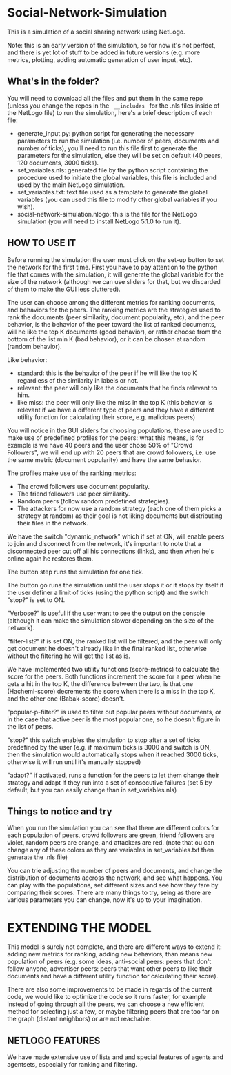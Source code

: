 # Social-Network-Simulation
This is a simulation of a social sharing network using NetLogo.

Note: this is an early version of the simulation, so for now it's not perfect, and there is yet lot of stuff to be added in future versions (e.g. more metrics, plotting, adding automatic generation of user input, etc).

## What's in the folder?

You will need to download all the files and put them in the same repo (unless you change the repos in the <code> __includes </code> for the .nls files inside of the NetLogo file) to run the simulation, here's a brief description of each file:
* generate_input.py: python script for generating the necessary parameters to run the simulation (i.e. number of peers, documents and number of ticks), you'll need to run this file first to generate the parameters for the simulation, else they will be set on default (40 peers, 120 documents, 3000 ticks).
* set_variables.nls: generated file by the python script containing the procedure used to initiate the global variables, this file is included and used by the main NetLogo simulation.
* set_variables.txt: text file used as a template to generate the global variables (you can used this file to modify other global variables if you wish).
* social-network-simulation.nlogo: this is the file for the NetLogo simulation (you will need to install NetLogo 5.1.0 to run it).

## HOW TO USE IT

Before running the simulation the user must click on the set-up button to set the network for the first time.
First you have to pay attention to the python file that comes with the simulation, it will generate the global variable for the size of the network (although we can use sliders for that, but we discarded of them to make the GUI less cluttered).

The user can choose among the different metrics for ranking documents, and behaviors for the peers. The ranking metrics are the strategies used to rank the documents (peer similarity, document popularity, etc), and the peer behavior, is the behavior of the peer toward the list of ranked documents, will he like the top K documents (good behavior), or rather choose from the bottom of the list min K (bad behavior), or it can be chosen at random (random behavior).

Like behavior: 
- standard: this is the behavior of the peer if he will like the top K regardless of the similarity in labels or not.
- relevant: the peer will only like the documents that he finds relevant to him.
- like miss: the peer will only like the miss in the top K (this behavior is relevant if we have a different type of peers and they have a different utility function for calculating their score, e.g. malicious peers)

You will notice in the GUI sliders for choosing populations, these are used to make use of predefined profiles for the peers: what this means, is for example is we have 40 peers and the user chose 50% of "Crowd Followers", we will end up with 20 peers that are crowd followers, i.e. use the same metric (document popularity) and have the same behavior.

The profiles make use of the ranking metrics:
* The crowd followers use document popularity.
* The friend followers use peer similarity.
* Random peers (follow random predefined strategies).
* The attackers for now use a random strategy (each one of them picks a strategy at random) as their goal is not liking documents but distributing their files in the network.

We have the switch "dynamic_network" which if set at ON, will enable peers to join and disconnect from the network, it's important to note that a disconnected peer cut off all his connections (links), and then when he's online again he restores them.

The button step runs the simulation for one tick.

The button go runs the simulation until the user stops it or it stops by itself if the user definer a limit of ticks (using the python script) and the switch "stop?" is set to ON.

"Verbose?" is useful if the user want to see the output on the console (although it can make the simulation slower depending on the size of the network).

"filter-list?" if is set ON, the ranked list will be filtered, and the peer will only get document he doesn't already like in the final ranked list, otherwise without the filtering he will get the list as is.

We have implemented two utility functions (score-metrics) to calculate the score for the peers. Both functions increment the score for a peer when he gets a hit in the top K, the difference between the two, is that one (Hachemi-score) decrements the score when there is a miss in the top K, and the other one (Babak-score) doesn't.

"popular-p-filter?" is used to filter out popular peers without documents, or in the case that active peer is the most popular one, so he doesn't figure in the list of peers.

"stop?" this switch enables the simulation to stop after a set of ticks predefined by the user (e.g. if maximum ticks is 3000 and switch is ON, then the simulation would automatically stops when it reached 3000 ticks, otherwise it will run until it's manually stopped)

"adapt?" if activated, runs a function for the peers to let them change their strategy and adapt if they run into a set of consecutive failures (set 5 by default, but you can easily change than in set_variables.nls)

## Things to notice and try

When you run the simulation you can see that there are different colors for each population of peers, crowd followers are green, friend followers are violet, random peers are orange, and attackers are red. (note that ou can change any of these colors as they are variables in set_variables.txt then generate the .nls file)

You can trie adjusting the number of peers and documents, and change the distribution of documents accross the network, and see what happens. You can play with the populations, set different sizes and see how they fare by comparing their scores. There are many things to try, seing as there are various parameters you can change, now it's up to your imagination.

# EXTENDING THE MODEL

This model is surely not complete, and there are different ways to extend it: adding new metrics for ranking, adding new behaviors, than means new population of peers (e.g. some ideas, anti-social peers: peers that don't follow anyone, advertiser peers: peers that want other peers to like their documents and have a different utility function for calculating their score).

There are also some improvements to be made in regards of the current code, we would like to optimize the code so it runs faster, for example instead of going through all the peers, we can choose a new efficient method for selecting just a few, or maybe filtering peers that are too far on the graph (distant neighbors) or are not reachable.

## NETLOGO FEATURES

We have made extensive use of lists and and special features of agents and agentsets, especially for ranking and filtering.


